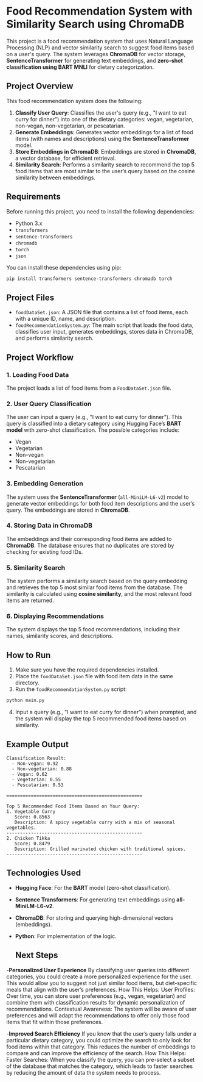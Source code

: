 # Food Recommendation System with Similarity Search using ChromaDB

This project is a food recommendation system that uses Natural Language Processing (NLP) and vector similarity search to suggest food items based on a user's query. The system leverages **ChromaDB** for vector storage, **SentenceTransformer** for generating text embeddings, and **zero-shot classification using BART MNLI** for dietary categorization.

## Project Overview

This food recommendation system does the following:

1. **Classify User Query**: Classifies the user's query (e.g., "I want to eat curry for dinner") into one of the dietary categories: vegan, vegetarian, non-vegan, non-vegetarian, or pescatarian.
2. **Generate Embeddings**: Generates vector embeddings for a list of food items (with names and descriptions) using the **SentenceTransformer** model.
3. **Store Embeddings in ChromaDB**: Embeddings are stored in **ChromaDB**, a vector database, for efficient retrieval.
4. **Similarity Search**: Performs a similarity search to recommend the top 5 food items that are most similar to the user’s query based on the cosine similarity between embeddings.

## Requirements

Before running this project, you need to install the following dependencies:

- Python 3.x
- `transformers`
- `sentence-transformers`
- `chromadb`
- `torch`
- `json`

You can install these dependencies using pip:

```bash
pip install transformers sentence-transformers chromadb torch
```

## Project Files

- `foodDataSet.json`: A JSON file that contains a list of food items, each with a unique ID, name, and description.
- `foodRecommendationSystem.py`: The main script that loads the food data, classifies user input, generates embeddings, stores data in ChromaDB, and performs similarity search.

## Project Workflow

### 1. Loading Food Data

The project loads a list of food items from a `FoodDataSet.json` file. 

### 2. User Query Classification

The user can input a query (e.g., "I want to eat curry for dinner"). This query is classified into a dietary category using Hugging Face’s **BART model** with zero-shot classification. The possible categories include:

- Vegan
- Vegetarian
- Non-vegan
- Non-vegetarian
- Pescatarian

### 3. Embedding Generation

The system uses the **SentenceTransformer** (`all-MiniLM-L6-v2`) model to generate vector embeddings for both food item descriptions and the user’s query. The embeddings are stored in **ChromaDB**.

### 4. Storing Data in ChromaDB

The embeddings and their corresponding food items are added to **ChromaDB**. The database ensures that no duplicates are stored by checking for existing food IDs.

### 5. Similarity Search

The system performs a similarity search based on the query embedding and retrieves the top 5 most similar food items from the database. The similarity is calculated using **cosine similarity**, and the most relevant food items are returned.

### 6. Displaying Recommendations

The system displays the top 5 food recommendations, including their names, similarity scores, and descriptions.

## How to Run

1. Make sure you have the required dependencies installed.
2. Place the `foodDataSet.json` file with food item data in the same directory.
3. Run the `foodRecommendationSystem.py` script:

```bash
python main.py
```

4. Input a query (e.g., "I want to eat curry for dinner") when prompted, and the system will display the top 5 recommended food items based on similarity.

## Example Output

```
Classification Result:
  - Non-vegan: 0.92
  - Non-vegetarian: 0.88
  - Vegan: 0.62
  - Vegetarian: 0.55
  - Pescatarian: 0.53

==================================================

Top 5 Recommended Food Items Based on Your Query:
1. Vegetable Curry
   Score: 0.8563
   Description: A spicy vegetable curry with a mix of seasonal vegetables.
--------------------------------------------------
2. Chicken Tikka
   Score: 0.8479
   Description: Grilled marinated chicken with traditional spices.
--------------------------------------------------
```

## Technologies Used

- **Hugging Face**: For the **BART** model (zero-shot classification).
- **Sentence Transformers**: For generating text embeddings using **all-MiniLM-L6-v2**.
- **ChromaDB**: For storing and querying high-dimensional vectors (embeddings).
- **Python**: For implementation of the logic.

  ## Next Steps
-**Personalized User Experience**
By classifying user queries into different categories, you could create a more personalized experience for the user. This would allow you to suggest not just similar food items, but diet-specific meals that align with the user’s preferences.
How This Helps:
User Profiles: Over time, you can store user preferences (e.g., vegan, vegetarian) and combine them with classification results for dynamic personalization of recommendations.
Contextual Awareness: The system will be aware of user preferences and will adapt the recommendations to offer only those food items that fit within those preferences.

-**Improved Search Efficiency**
If you know that the user’s query falls under a particular dietary category, you could optimize the search to only look for food items within that category. This reduces the number of embeddings to compare and can improve the efficiency of the search.
How This Helps:
Faster Searches: When you classify the query, you can pre-select a subset of the database that matches the category, which leads to faster searches by reducing the amount of data the system needs to process.

